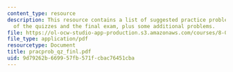 ```yaml
---
content_type: resource
description: This resource contains a list of suggested practice problems for each
  of the quizzes and the final exam, plus some additional problems.
file: https://ol-ocw-studio-app-production.s3.amazonaws.com/courses/8-08-statistical-physics-ii-spring-2005/9d79262b669957fb571fcbac76451cba_pracprob_qz_finl.pdf
file_type: application/pdf
resourcetype: Document
title: pracprob_qz_finl.pdf
uid: 9d79262b-6699-57fb-571f-cbac76451cba
---
```

